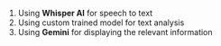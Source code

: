 1. Using **Whisper AI** for speech to text
2. Using custom trained model for text analysis
3. Using **Gemini** for displaying the relevant information
